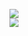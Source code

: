 [![](https://img.shields.io/badge/Made%20With-Github%20Spray-lightgrey.svg?style=for-the-badge&logo=github)](https://github.com/Annihil/github-spray#15910)  
[![](https://i.imgur.com/2DrTn0Z.gif)](https://github.com/Annihil/github-spray)